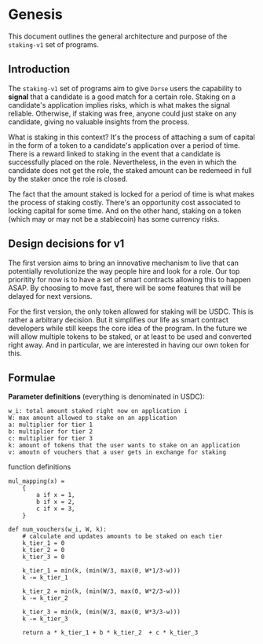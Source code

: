 # Genesis

This document outlines the general architecture and purpose of the `staking-v1` set of programs.

## Introduction

The `staking-v1` set of programs aim to give `Dorse` users the capability to **signal** that a candidate
is a good match for a certain role. Staking on a candidate's application implies risks, which is what
makes the signal reliable. Otherwise, if staking was free, anyone could just stake on any candidate, giving
no valuable insights from the process.

What is staking in this context? It's the process of attaching a sum of capital in the form of a token to
a candidate's application over a period of time. There is a reward linked to staking in the event that
a candidate is successfully placed on the role. Nevertheless, in the even in which the candidate does not
get the role, the staked amount can be redemeed in full by the staker once the role is closed.

The fact that the amount staked is locked for a period of time is what makes the process of staking costly.
There's an opportunity cost associated to locking capital for some time. And on the other hand, staking on
a token (which may or may not be a stablecoin) has some currency risks.

## Design decisions for v1

The first version aims to bring an innovative mechanism to live that can potentially revolutionize the way
people hire and look for a role. Our top prioritity for now is to have a set of smart contracts allowing
this to happen ASAP. By choosing to move fast, there will be some features that will be delayed for next versions.

For the first version, the only token allowed for staking will be USDC. This is rather a arbitrary decision. But it
simplifies our life as smart contract developers while still keeps the core idea of the program. In the future
we will allow multiple tokens to be staked, or at least to be used and converted right away. And in particular, we
are interested in having our own token for this.

## Formulae

**Parameter definitions** (everything is denominated in USDC):

```
w_i: total amount staked right now on application i
W: max amount allowed to stake on an application
a: multiplier for tier 1
b: multiplier for tier 2
c: multiplier for tier 3
k: amount of tokens that the user wants to stake on an application
v: amoutn of vouchers that a user gets in exchange for staking
```

function definitions

```
mul_mapping(x) =
    {
        a if x = 1,
        b if x = 2,
        c if x = 3,
    }
```

```
def num_vouchers(w_i, W, k):
    # calculate and updates amounts to be staked on each tier
    k_tier_1 = 0
    k_tier_2 = 0
    k_tier_3 = 0

    k_tier_1 = min(k, (min(W/3, max(0, W*1/3-w)))
    k -= k_tier_1

    k_tier_2 = min(k, (min(W/3, max(0, W*2/3-w)))
    k -= k_tier_2

    k_tier_3 = min(k, (min(W/3, max(0, W*3/3-w)))
    k -= k_tier_3

    return a * k_tier_1 + b * k_tier_2  + c * k_tier_3
```
